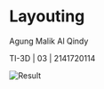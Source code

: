 # Layouting

Agung Malik Al Qindy

TI-3D | 03 | 2141720114

![Result](https://github.com/AgungA1/Mobile/assets/93595793/a0352ed1-f4e5-4d4e-9883-1d20b48d1f79)
